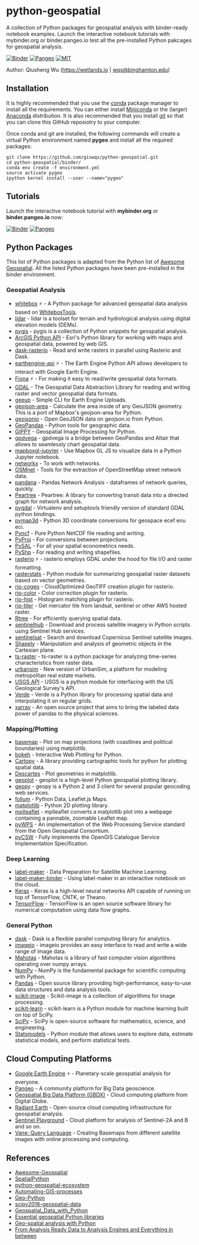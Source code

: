 # python-geospatial

A collection of Python packages for geospatial analysis with binder-ready notebook examples. Launch the interactive notebook tutorials with mybinder.org or binder.pangeo.io test all the pre-installed Python pakcages for geospatial analysis.

[![Binder](https://mybinder.org/badge_logo.svg)](https://mybinder.org/v2/gh/giswqs/python-geospatial/master)
[![Pangeo](http://binder.pangeo.io/badge.svg)](http://binder.pangeo.io/v2/gh/giswqs/python-geospatial/master)
[![MIT](https://img.shields.io/badge/License-MIT-yellow.svg)](https://opensource.org/licenses/MIT)


Author: Qiusheng Wu (https://wetlands.io | wqs@binghamton.edu)


## Installation

It is highly recommended that you use the [conda](https://conda.io/docs/index.html) package manager to install all the requirements. You can either install [Miniconda](https://conda.io/miniconda.html) or the (larger) [Anaconda](https://www.anaconda.com/download/) distribution. It is also recommended that you install [git](https://git-scm.com/downloads) so that you can clone this GitHub reposiotry to your computer. 

Once conda and git are installed, the following commands will create a virtual Python environment named **pygeo** and install all the required packages:

```
git clone https://github.com/giswqs/python-geospatial.git
cd python-geospatial/binder/
conda env create -f environment.yml
source activate pygeo
ipython kernel install --user --name="pygeo"
```

## Tutorials

Launch the interactive notebook tutorial with **mybinder.org** or **binder.pangeo.io** now:

[![Binder](https://mybinder.org/badge_logo.svg)](https://mybinder.org/v2/gh/giswqs/python-geospatial/master)
[![Pangeo](http://binder.pangeo.io/badge.svg)](http://binder.pangeo.io/v2/gh/giswqs/python-geospatial/master)

## Python Packages

This list of Python packages is adapted from the Python list of [Awesome Geospatial](https://github.com/sacridini/Awesome-Geospatial#python). All the listed Python packages have been pre-installed in the binder environment.   

### Geospatial Analysis
* [whitebox](https://github.com/giswqs/whitebox) :zap: - A Python package for advanced geospatial data analysis based on [WhiteboxTools](https://github.com/jblindsay/whitebox-tools).
* [lidar](https://github.com/giswqs/lidar) - lidar is a toolset for terrain and hydrological analysis using digital elevation models (DEMs).
* [pygis](https://github.com/giswqs/pygis) - pygis is a collection of Python snippets for geospatial analysis.
* [ArcGIS Python API](https://developers.arcgis.com/python/) - Esri's Python library for working with maps and geospatial data, powered by web GIS.
* [dask-rasterio](https://github.com/dymaxionlabs/dask-rasterio) - Read and write rasters in parallel using Rasterio and Dask.
* [earthengine-api](https://anaconda.org/conda-forge/earthengine-api) :zap: - The Earth Engine Python API allows developers to interact with Google Earth Engine.
* [Fiona](http://toblerity.org/fiona/) :zap: - For making it easy to read/write geospatial data formats.
* [GDAL](https://anaconda.org/conda-forge/gdal) - The Geospatial Data Abstraction Library for reading and writing raster and vector geospatial data formats. 
* [geeup](https://github.com/samapriya/geeup) - Simple CLI for Earth Engine Uploads.
* [geojson-area](https://github.com/scisco/area) - Calculate the area inside of any GeoJSON geometry. This is a port of Mapbox's geojson-area for Python.
* [geojsonio](https://github.com/jwass/geojsonio.py) - Open GeoJSON data on geojson.io from Python. 
* [GeoPandas](https://github.com/geopandas/geopandas) - Python tools for geographic data.
* [GIPPY](https://github.com/gipit/gippy) - Geospatial Image Processing for Python.
* [gpdvega](https://github.com/iliatimofeev/gpdvega) - gpdvega is a bridge between GeoPandas and Altair that allows to seamlessly chart geospatial data.
* [mapboxgl-jupyter](https://github.com/mapbox/mapboxgl-jupyter) - Use Mapbox GL JS to visualize data in a Python Jupyter notebook.
* [networkx](http://networkx.github.io/) - To work with networks.
* [OSMnet](https://github.com/UDST/osmnet) - Tools for the extraction of OpenStreetMap street network data.
* [pandana](https://github.com/UDST/pandana) - Pandas Network Analysis - dataframes of network queries, quickly.
* [Peartree](https://github.com/kuanb/peartree) - Peartree: A library for converting transit data into a directed graph for network analysis.
* [pygdal](https://pypi.org/project/pygdal/) - Virtualenv and setuptools friendly version of standard GDAL python bindings.
* [pymap3d](https://github.com/scivision/pymap3d) - Python 3D coordinate conversions for geospace ecef enu eci.
* [Pyncf](https://github.com/karimbahgat/pyncf) - Pure Python NetCDF file reading and writing.
* [PyProj](https://github.com/jswhit/pyproj) - For conversions between projections.
* [PySAL](http://pysal.readthedocs.io/en/latest/) - For all your spatial econometrics needs.
* [PyShp](https://code.google.com/archive/p/pyshp/) - For reading and writing shapefiles.
* [rasterio](https://github.com/mapbox/rasterio) :zap: - rasterio employs GDAL under the hood for file I/O and raster formatting.
* [rasterstats](https://github.com/perrygeo/python-rasterstats/) - Python module for summarizing geospatial raster datasets based on vector geometries.
* [rio-cogeo](https://github.com/mapbox/rio-cogeo) - CloudOptimized GeoTIFF creation plugin for rasterio.   
* [rio-color](https://github.com/mapbox/rio-color) - Color correction plugin for rasterio.
* [rio-hist](https://github.com/mapbox/rio-hist) - Histogram matching plugin for rasterio.
* [rio-tiler](https://github.com/mapbox/rio-tiler) - Get mercator tile from landsat, sentinel or other AWS hosted raster.
* [Rtree](http://toblerity.org/rtree/) - For efficiently querying spatial data.
* [sentinelhub](https://github.com/sentinel-hub/sentinelhub-py) - Download and process satellite imagery in Python scripts using Sentinel Hub services.
* [sentinelsat](https://github.com/sentinelsat/sentinelsat) - Search and download Copernicus Sentinel satellite images.
* [Shapely](https://pypi.python.org/pypi/Shapely) - Manipulation and analysis of geometric objects in the Cartesian plane.
* [ts-raster](https://github.com/adbeda/ts-raster) - ts-raster is a python package for analyzing time-series characteristics from raster data. 
* [urbansim](https://github.com/UDST/urbansim) - New version of UrbanSim, a platform for modeling metropolitan real estate markets.
* [USGS API](https://github.com/kapadia/usgs) - USGS is a python module for interfacing with the US Geological Survey's API.
* [Verde](https://github.com/fatiando/verde) - Verde is a Python library for processing spatial data and interpolating it on regular grids.
* [xarray](http://xarray.pydata.org/en/stable/) - An open source project that aims to bring the labeled data power of pandas to the physical sciences.


### Mapping/Plotting
* [basemap](https://github.com/matplotlib/basemap) - Plot on map projections (with coastlines and political boundaries) using matplotlib.
* [bokeh](https://github.com/bokeh/bokeh) - Interactive Web Plotting for Python.
* [Cartopy](http://scitools.org.uk/cartopy/) - A library providing cartographic tools for python for plotting spatial data.
* [Descartes](https://pypi.python.org/pypi/descartes) - Plot geometries in matplotlib.
* [geoplot](https://github.com/ResidentMario/geoplot) - geoplot is a high-level Python geospatial plotting library.
* [geopy](https://github.com/geopy/geopy) - geopy is a Python 2 and 3 client for several popular geocoding web services.
* [folium](https://github.com/python-visualization/folium) - Python Data, Leaflet.js Maps.
* [matplotlib](http://matplotlib.org/) - Python 2D plotting library.
* [mplleaflet](https://github.com/jwass/mplleaflet) - mplleaflet converts a matplotlib plot into a webpage containing a pannable, zoomable Leaflet map.
* [pyWPS](http://pywps.org/) - An implementation of the Web Processing Service standard from the Open Geospatial Consortium. 
* [pyCSW](http://pycsw.org/) - Fully implements the OpenGIS Catalogue Service Implementation Specification.

### Deep Learning
* [label-maker](https://github.com/developmentseed/label-maker) - Data Preparation for Satellite Machine Learning.
* [label-maker-binder](https://github.com/giswqs/label-maker-binder/pulse) - Using label-maker in an interactive notebook on the cloud.
* [Keras](https://keras.io/) - Keras is a high-level neural networks API capable of running on top of TensorFlow, CNTK, or Theano.
* [TensorFlow](https://www.tensorflow.org/) - TensorFlow is an open source software library for numerical computation using data flow graphs.


### General Python

* [dask](https://github.com/dask/dask) - Dask is a flexible parallel computing library for analytics. 
* [imageio](https://imageio.github.io/) - imageio provides an easy interface to read and write a wide range of image data.
* [Mahotas](https://github.com/luispedro/mahotas) - Mahotas is a library of fast computer vision algorithms operating over numpy arrays.
* [NumPy](http://www.numpy.org/) - NumPy is the fundamental package for scientific computing with Python.
* [Pandas](http://pandas.pydata.org/) - Open source library providing high-performance, easy-to-use data structures and data analysis tools.
* [scikit-image](http://scikit-image.org/) - Scikit-image is a collection of algorithms for image processing.
* [scikit-learn](https://github.com/scikit-learn/scikit-learn) - scikit-learn is a Python module for machine learning built on top of SciPy.
* [SciPy](https://github.com/scipy/scipy) - SciPy is open-source software for mathematics, science, and engineering.
* [Statsmodels](http://statsmodels.sourceforge.net/) - Python module that allows users to explore data, estimate statistical models, and perform statistical tests.

## Cloud Computing Platforms



* [Google Earth Engine](https://earthengine.google.com/) :zap: - Planetary-scale geospatial analysis for everyone.
* [Pangeo](http://pangeo.io/) - A community platform for Big Data geoscience.
* [Geospatial Big Data Platform (GBDX)](https://platform.digitalglobe.com/gbdx/) - Cloud computing platform from Digital Globe.
* [Radiant Earth](https://www.radiant.earth/) - Open-source cloud computing infrastructure for geospatial analysis. 
* [Sentinel Playground](https://www.sentinel-hub.com/) - Cloud platform for analysis of Sentinel-2A and B and so on.
* [Vane: Query Language](https://owm.io/vaneLanguage) - Creating Basemaps from different satellite images with online processing and computing.

## References

* [Awesome-Geospatial](https://github.com/sacridini/Awesome-Geospatial)
* [SpatialPython](https://github.com/SpatialPython/spatial_python)
* [python-geospatial-ecosystem](https://github.com/loicdtx/python-geospatial-ecosystem)
* [Automating-GIS-processes](https://github.com/Automating-GIS-processes/2018)
* [Geo-Python](https://github.com/geo-python/2018)
* [scipy2018-geospatial-data](https://github.com/geopandas/scipy2018-geospatial-data)
* [Geospatial_Data_with_Python](https://github.com/SocialDataSci/Geospatial_Data_with_Python)
* [Essential geospatial Python libraries](https://medium.com/@chrieke/essential-geospatial-python-libraries-5d82fcc38731)
* [Geo-spatial analysis with Python](https://medium.com/@lisa.mitford/geo-spatial-analysis-with-python-fdddd69eebea)
* [From Analysis Ready Data to Analysis Engines and Everything in between](https://medium.com/@samapriyaroy/from-analysis-ready-data-to-analysis-engines-and-everything-in-between-676d98792d2e)
